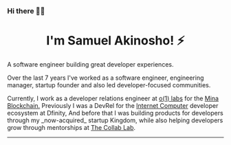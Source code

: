 ### Hi there 👋🏾

<h1 align="center">
  <b>I'm Samuel Akinosho! ⚡️</b>
</h1>
<!--
<div align="center">
    <img src="https://github.com/LucidSamuel/LucidSamuel/blob/main/header.jpg" alt="header photo">
</div>
-->
A software engineer building great developer experiences. <p>
Over the last 7 years I've worked as a software engineer, engineering manager, startup founder and also led developer-focused communities. 

<p> Currently, I work as a developer relations engineer at <a href="https://o1labs.org/">o(1) labs</a> for the <a href="https://minaprotocol.com/">Mina Blockchain.</a> Previously I was a DevRel for the <a href="https://internetcomputer.org/">Internet Computer</a> developer ecosystem at <href ="https://dfinity.org/">Dfinity</a>, And before that I was building products for developers through my _now-acquired_ startup Kingdom, while also helping developers grow through mentorships at <a href="https://the-collab-lab.codes/">The Collab Lab</a>. 
</p>
<p>
 <!-- 
<a href="https://app.daily.dev/lucidsamuel"><img src="https://github.com/LucidSamuel/LucidSamuel/blob/main/devcard.svg" width="400" alt="Samuel Akinosho's Dev Card"/></a>
  
### 👉🏽👈🏽 &nbsp;Get to know me more :)
My work centeres around building great developer experiences at <a href="https://dfinity.org"> Dfinity,</a> contributing to OSS projects like <a href="https://github.com/teamhanko/hanko"> Hanko, </a> the <a href="https://www.gitpoap.io/gp/74"> Ethereum Foundation</a> amongst others while also building products for developers at <a href="https://withkingdom.com" target="_blank">Kingdom<a/>, growing communities through education with <a href="https://decentrapress.com" target="_blank">Decentrapress</a>.

I've also previously led engineering roles at organizations like <a href="https://canza.io" target="_blank">Canza Finance</a> and <a href="https://joincoil.com" target="_blank">Coil Payments</a>. 
‍<br>-->
 I <a href="https://noti.st/lucidsamuel" target="_blank">speak</a> at global tech events.

<p>
<div align="center">
  <img src="https://img.shields.io/badge/-Javascript-f0db4f?style=for-the-badge&logo=html5&logoColor=c58545&labelColor=282828">
  <img src="https://img.shields.io/badge/-Node JS-3c873a?style=for-the-badge&logo=NodeJS&logoColor=3c873a&labelColor=3c873a">
   <img src="https://img.shields.io/badge/-React JS-08c26e?style=for-the-badge&logo=react&logoColor=d1a01f&labelColor=282828">
  <img src="https://img.shields.io/badge/-Python-98b982?style=for-the-badge&logo=python&logoColor=98b982&labelColor=282828">
    <img src="https://img.shields.io/badge/-Typescript-3178C6?style=for-the-badge&logo=Typescript&logoColor=98b982&labelColor=282828">

</div>
</p>

```python
class LucidSamuel():
    
  def __init__(self):
    self.name = "Samuel Akinosho";
    self.username = "Lucid Samuel";
    self.location = "Metaverse";
    self.twitter = "@LucidSamuel";
    self.web = "https://samuelakinosho.com";
  
  def __str__(self):
    return self.name

if __name__ == '__main__':
    me = LucidSamuel()
```


### 🤝🏻 &nbsp;Connect with Me

<p align="center">
<a href="https://www.samuelakinosho.com"><img src="https://img.shields.io/badge/-samuelakinosho.com-3423A6?style=flat&logo=Google-Chrome&logoColor=white"/></a>
  <a href="https://linkedin.com/in/samuel-akinosho"><img src="https://img.shields.io/badge/-Samuel%20Akinosho-0077B5?style=flat&logo=Linkedin&logoColor=white"/></a>
<a href="mailto:hey@samuelakinosho.com"><img src="https://img.shields.io/badge/-hey@samuelakinosho.com-D14836?style=flat&logo=Gmail&logoColor=white"/></a>
<a href="https://twitter.com/LucidSamuel_"><img src="https://img.shields.io/badge/-@LucidSamuel-blue?style=flat&logo=Twitter&logoColor=white"/></a>
<a href="https://instagram.com/LucidSamuel_"><img src="https://img.shields.io/badge/-@LucidSamuel-E4405F?style=flat&logo=Instagram&logoColor=white"/></a>
</p>
<a href="https://github.com/lucidsamuel">
    <img src="https://komarev.com/ghpvc/?username=LucidSamuel&style=for-the-badge">
</a>


<!--![GitHub Snake Light](github-contribution-grid-snake.svg#gh-light-mode-only)
![GitHub Snake dark](github-contribution-grid-snake.svg#gh-dark-mode-only)-->

------
